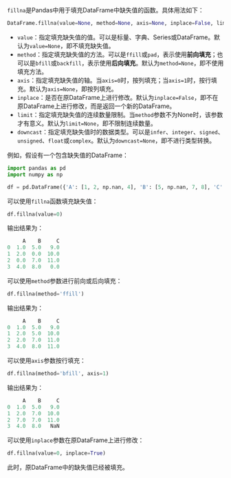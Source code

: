 `fillna`是Pandas中用于填充DataFrame中缺失值的函数。具体用法如下：
```python
DataFrame.fillna(value=None, method=None, axis=None, inplace=False, limit=None, downcast=None)
```
- `value`：指定填充缺失值的值。可以是标量、字典、Series或DataFrame。默认为`value=None`，即不填充缺失值。
- `method`：指定填充缺失值的方法。可以是`ffill`或`pad`，表示使用**前向填充**；也可以是`bfill`或`backfill`，表示使用**后向填充**。默认为`method=None`，即不使用填充方法。
- `axis`：指定填充缺失值的轴。当`axis=0`时，按列填充；当`axis=1`时，按行填充。默认为`axis=None`，即按列填充。
- `inplace`：是否在原DataFrame上进行修改。默认为`inplace=False`，即不在原DataFrame上进行修改，而是返回一个新的DataFrame。
- `limit`：指定填充缺失值的连续数量限制。当`method`参数不为None时，该参数才有意义。默认为`limit=None`，即不限制连续数量。
- `downcast`：指定填充缺失值时的数据类型。可以是`infer`、`integer`、`signed`、`unsigned`、`float`或`complex`。默认为`downcast=None`，即不进行类型转换。

例如，假设有一个包含缺失值的DataFrame：

```python
import pandas as pd
import numpy as np

df = pd.DataFrame({'A': [1, 2, np.nan, 4], 'B': [5, np.nan, 7, 8], 'C': [9, 10, 11, np.nan]})
```

可以使用`fillna`函数填充缺失值：

```python
df.fillna(value=0)
```

输出结果为：

```python
     A    B     C
0  1.0  5.0   9.0
1  2.0  0.0  10.0
2  0.0  7.0  11.0
3  4.0  8.0   0.0
```

可以使用`method`参数进行前向或后向填充：

```python
df.fillna(method='ffill')
```

输出结果为：

```python
     A    B     C
0  1.0  5.0   9.0
1  2.0  5.0  10.0
2  2.0  7.0  11.0
3  4.0  8.0  11.0
```

可以使用`axis`参数按行填充：

```python
df.fillna(method='bfill', axis=1)
```

输出结果为：

```python
     A    B     C
0  1.0  5.0   9.0
1  2.0  7.0  10.0
2  7.0  7.0  11.0
3  4.0  8.0   NaN
```

可以使用`inplace`参数在原DataFrame上进行修改：

```python
df.fillna(value=0, inplace=True)
```

此时，原DataFrame中的缺失值已经被填充。